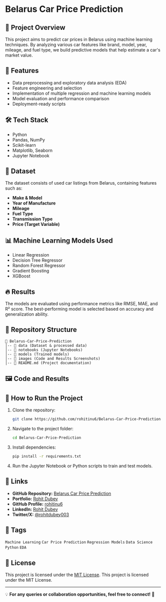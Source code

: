 # Belarus Car Price Prediction

## 📌 Project Overview
This project aims to predict car prices in Belarus using machine learning techniques. By analyzing various car features like brand, model, year, mileage, and fuel type, we build predictive models that help estimate a car's market value.

## 🚀 Features
- Data preprocessing and exploratory data analysis (EDA)
- Feature engineering and selection
- Implementation of multiple regression and machine learning models
- Model evaluation and performance comparison
- Deployment-ready scripts

## 🛠 Tech Stack
- Python
- Pandas, NumPy
- Scikit-learn
- Matplotlib, Seaborn
- Jupyter Notebook

## 📂 Dataset
The dataset consists of used car listings from Belarus, containing features such as:
- **Make & Model**
- **Year of Manufacture**
- **Mileage**
- **Fuel Type**
- **Transmission Type**
- **Price (Target Variable)**

## 📊 Machine Learning Models Used
- Linear Regression
- Decision Tree Regressor
- Random Forest Regressor
- Gradient Boosting
- XGBoost

## 🔥 Results
The models are evaluated using performance metrics like RMSE, MAE, and R² score. The best-performing model is selected based on accuracy and generalization ability.

## 📁 Repository Structure
```
📂 Belarus-Car-Price-Prediction
│-- 📁 data (Dataset & processed data)
│-- 📁 notebooks (Jupyter Notebooks)
│-- 📁 models (Trained models)
│-- 📁 images (Code and Results Screenshots)
│-- 📄 README.md (Project documentation)
```

## 🖼 Code and Results




## 📜 How to Run the Project
1. Clone the repository:
   ```bash
   git clone https://github.com/rohitinu6/Belarus-Car-Price-Prediction.git
   ```
2. Navigate to the project folder:
   ```bash
   cd Belarus-Car-Price-Prediction
   ```
3. Install dependencies:
   ```bash
   pip install -r requirements.txt
   ```
4. Run the Jupyter Notebook or Python scripts to train and test models.

## 🔗 Links
- **GitHub Repository:** [Belarus Car Price Prediction](https://github.com/rohitinu6/Belarus-Car-Price-Prediction.git)
- **Portfolio:** [Rohit Dubey](https://tinyurl.com/dubeyrohit)
- **GitHub Profile:** [rohitinu6](https://github.com/rohitinu6)
- **LinkedIn:** [Rohit Dubey](https://www.linkedin.com/in/rohit-dubey-d/)
- **Twitter/X:** [@rohitdubey003](https://x.com/rohitdubey003)

## 🔖 Tags
`Machine Learning` `Car Price Prediction` `Regression Models` `Data Science` `Python` `EDA`

## 📝 License
This project is licensed under the [MIT License](https://opensource.org/licenses/MIT).
This project is licensed under the MIT License.

---

💡 **For any queries or collaboration opportunities, feel free to connect!** 🚀

